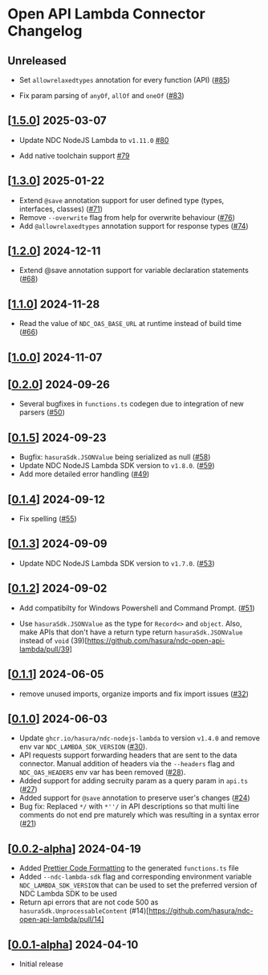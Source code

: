# Open API Lambda Connector Changelog

## Unreleased

- Set `allowrelaxedtypes` annotation for every function (API) ([#85](https://github.com/hasura/ndc-open-api-lambda/pull/85)) 

- Fix param parsing of `anyOf`, `allOf` and `oneOf` ([#83](https://github.com/hasura/ndc-open-api-lambda/pull/83))


## [[1.5.0](https://github.com/hasura/ndc-open-api-lambda/releases/tag/v1.5.0)] 2025-03-07

- Update NDC NodeJS Lambda to `v1.11.0` [#80](https://github.com/hasura/ndc-open-api-lambda/pull/80)

- Add native toolchain support [#79](https://github.com/hasura/ndc-open-api-lambda/pull/79)

## [[1.3.0](https://github.com/hasura/ndc-open-api-lambda/releases/tag/v1.3.0)] 2025-01-22

- Extend `@save` annotation support for user defined type (types, interfaces, classes) ([#71](https://github.com/hasura/ndc-open-api-lambda/pull/71))
- Remove `--overwrite` flag from help for overwrite behaviour ([#76](https://github.com/hasura/ndc-open-api-lambda/pull/76))
- Add `@allowrelaxedtypes` annotation support for response types ([#74](https://github.com/hasura/ndc-open-api-lambda/pull/74))

## [[1.2.0](https://github.com/hasura/ndc-open-api-lambda/releases/tag/v1.2.0)] 2024-12-11

- Extend @save annotation support for variable declaration statements ([#68](https://github.com/hasura/ndc-open-api-lambda/pull/68))

## [[1.1.0](https://github.com/hasura/ndc-open-api-lambda/releases/tag/v1.1.0)] 2024-11-28

- Read the value of `NDC_OAS_BASE_URL` at runtime instead of build time ([#66](https://github.com/hasura/ndc-open-api-lambda/pull/66))

## [[1.0.0](https://github.com/hasura/ndc-open-api-lambda/releases/tag/v1.0.0)] 2024-11-07

## [[0.2.0](https://github.com/hasura/ndc-open-api-lambda/releases/tag/v0.2.0)] 2024-09-26

- Several bugfixes in `functions.ts` codegen due to integration of new parsers ([#50](https://github.com/hasura/ndc-open-api-lambda/pull/50))

## [[0.1.5](https://github.com/hasura/ndc-open-api-lambda/releases/tag/v0.1.5)] 2024-09-23

- Bugfix: `hasuraSdk.JSONValue` being serialized as null ([#58](https://github.com/hasura/ndc-open-api-lambda/pull/58))
- Update NDC NodeJS Lambda SDK version to `v1.8.0`. ([#59](https://github.com/hasura/ndc-open-api-lambda/pull/59))
- Add more detailed error handling ([#49](https://github.com/hasura/ndc-open-api-lambda/pull/49))

## [[0.1.4](https://github.com/hasura/ndc-open-api-lambda/releases/tag/v0.1.4)] 2024-09-12

- Fix spelling ([#55](https://github.com/hasura/ndc-open-api-lambda/pull/55))

## [[0.1.3](https://github.com/hasura/ndc-open-api-lambda/releases/tag/v0.1.3)] 2024-09-09

- Update NDC NodeJS Lambda SDK version to `v1.7.0`. ([#53](https://github.com/hasura/ndc-open-api-lambda/pull/53))

## [[0.1.2](https://github.com/hasura/ndc-open-api-lambda/releases/tag/v0.1.2)] 2024-09-02

- Add compatibilty for Windows Powershell and Command Prompt. ([#51](https://github.com/hasura/ndc-open-api-lambda/pull/51))

- Use `hasuraSdk.JSONValue` as the type for `Record<>` and `object`. Also, make APIs that don't have a return type return `hasuraSdk.JSONValue` instead of `void` (39)[https://github.com/hasura/ndc-open-api-lambda/pull/39]

## [[0.1.1](https://github.com/hasura/ndc-open-api-lambda/releases/tag/v0.1.1)] 2024-06-05

- remove unused imports, organize imports and fix import issues ([#32](https://github.com/hasura/ndc-open-api-lambda/pull/32))

## [[0.1.0](https://github.com/hasura/ndc-open-api-lambda/releases/tag/v0.1.0)] 2024-06-03

- Update `ghcr.io/hasura/ndc-nodejs-lambda` to version `v1.4.0` and remove env var `NDC_LAMBDA_SDK_VERSION` ([#30](https://github.com/hasura/ndc-open-api-lambda/pull/30)).
- API requests support forwarding headers that are sent to the data connector. Manual addition of headers via the `--headers` flag and `NDC_OAS_HEADERS` env var has been removed ([#28](https://github.com/hasura/ndc-open-api-lambda/pull/28)).
- Added support for adding secruity param as a query param in `api.ts` ([#27](https://github.com/hasura/ndc-open-api-lambda/pull/27))
- Added support for `@save` annotation to preserve user's changes ([#24](https://github.com/hasura/ndc-open-api-lambda/pull/24))
- Bug fix: Replaced `*/` with `*''/` in API descriptions so that multi line comments do not end pre maturely which was resulting in a syntax error ([#21](https://github.com/hasura/ndc-open-api-lambda/pull/21))

## [[0.0.2-alpha](https://github.com/hasura/ndc-open-api-lambda/releases/tag/v0.0.2-alpha)] 2024-04-19

- Added [Prettier Code Formatting](https://prettier.io/docs/en/api.html) to the generated `functions.ts` file
- Added `--ndc-lambda-sdk` flag and corresponding environment variable `NDC_LAMBDA_SDK_VERSION` that can be used to set the preferred version of NDC Lambda SDK to be used
- Return api errors that are not code 500 as `hasuraSdk.UnprocessableContent` (#14)[https://github.com/hasura/ndc-open-api-lambda/pull/14]

## [[0.0.1-alpha](https://github.com/hasura/ndc-open-api-lambda/releases/tag/v0.0.1-alpha)] 2024-04-10

- Initial release
